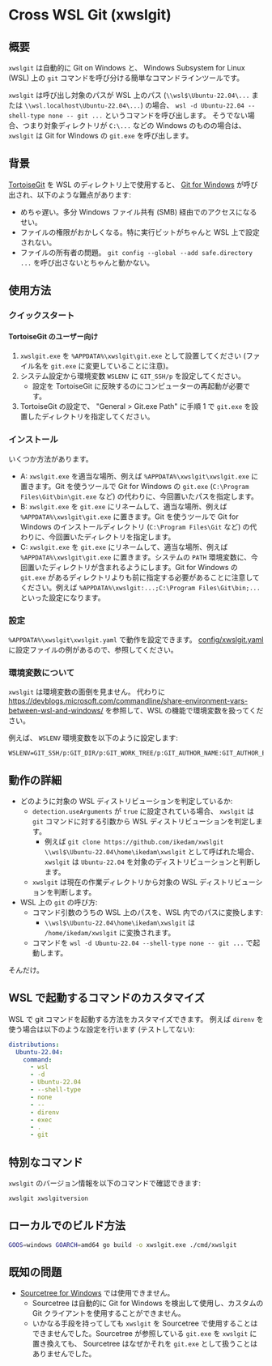 Cross WSL Git (xwslgit)
=======================

概要
----

`xwslgit` は自動的に Git on Windows と、 Windows Subsystem for Linux (WSL) 上の `git` コマンドを呼び分ける簡単なコマンドラインツールです。

`xwslgit` は呼び出し対象のパスが WSL 上のパス (`\\wsl$\Ubuntu-22.04\...` または `\\wsl.localhost\Ubuntu-22.04\...`) の場合、 `wsl -d Ubuntu-22.04 --shell-type none -- git ...` というコマンドを呼び出します。
そうでない場合、つまり対象ディレクトリが `C:\...` などの Windows のものの場合は、 `xwslgit` は Git for Windows の `git.exe` を呼び出します。

背景
----

[TortoiseGit](https://tortoisegit.org/) を WSL のディレクトリ上で使用すると、 [Git for Windows](https://gitforwindows.org/) が呼び出され、以下のような難点があります:

* めちゃ遅い。多分 Windows ファイル共有 (SMB) 経由でのアクセスになるせい。
* ファイルの権限がおかしくなる。特に実行ビットがちゃんと WSL 上で設定されない。
* ファイルの所有者の問題。 `git config --global --add safe.directory ...` を呼び出さないとちゃんと動かない。

使用方法
--------

### クイックスタート

#### TortoiseGit のユーザー向け

1. `xwslgit.exe` を `%APPDATA%\xwslgit\git.exe` として設置してください (ファイル名を `git.exe` に変更していることに注意)。
2. システム設定から環境変数 `WSLENV` に `GIT_SSH/p` を設定してください。
    * 設定を TortoiseGit に反映するのにコンピューターの再起動が必要です。
3. TortoiseGit の設定で、 "General > Git.exe Path" に手順 1 で `git.exe` を設置したディレクトリを指定してください。

### インストール

いくつか方法があります。

* A: `xwslgit.exe` を適当な場所、例えば `%APPDATA%\xwslgit\xwslgit.exe` に置きます。Git を使うツールで Git for Windows の `git.exe` (`C:\Program Files\Git\bin\git.exe` など) の代わりに、今回置いたパスを指定します。
* B: `xwslgit.exe` を `git.exe` にリネームして、適当な場所、例えば `%APPDATA%\xwslgit\git.exe` に置きます。Git を使うツールで Git for Windows のインストールディレクトリ (`C:\Program Files\Git` など) の代わりに、今回置いたディレクトリを指定します。
* C: `xwslgit.exe` を `git.exe` にリネームして、適当な場所、例えば `%APPDATA%\xwslgit\git.exe` に置きます。システムの `PATH` 環境変数に、今回置いたディレクトリが含まれるようにします。Git for Windows の `git.exe` があるディレクトリよりも前に指定する必要があることに注意してください。例えば `%APPDATA%\xwslgit:...;C:\Program Files\Git\bin;...` といった設定になります。

### 設定

`%APPDATA%\xwslgit\xwslgit.yaml` で動作を設定できます。
[config/xwslgit.yaml](config/xwslgit.yaml) に設定ファイルの例があるので、参照してください。

### 環境変数について

`xwslgit` は環境変数の面倒を見ません。
代わりに https://devblogs.microsoft.com/commandline/share-environment-vars-between-wsl-and-windows/ を参照して、WSL の機能で環境変数を扱ってください。

例えば、 `WSLENV` 環境変数を以下のように設定します:

```
WSLENV=GIT_SSH/p:GIT_DIR/p:GIT_WORK_TREE/p:GIT_AUTHOR_NAME:GIT_AUTHOR_EMAIL
```

動作の詳細
----------

* どのように対象の WSL ディストリビューションを判定しているか:
    * `detection.useArguments` が `true` に設定されている場合、 `xwslgit` は `git` コマンドに対する引数から WSL ディストリビューションを判定します。
        * 例えば `git clone https://github.com/ikedam/xwslgit \\wsl$\Ubuntu-22.04\home\ikedam\xwslgit` として呼ばれた場合、 `xwslgit` は `Ubuntu-22.04` を対象のディストリビューションと判断します。
    * `xwslgit` は現在の作業ディレクトリから対象の WSL ディストリビューションを判断します。
* WSL 上の `git` の呼び方:
    * コマンド引数のうちの WSL 上のパスを、WSL 内でのパスに変換します:
        * `\\wsl$\Ubuntu-22.04\home\ikedam\xwslgit` は `/home/ikedam/xwslgit` に変換されます。
    * コマンドを `wsl -d Ubuntu-22.04 --shell-type none -- git ...` で起動します。

そんだけ。

WSL で起動するコマンドのカスタマイズ
------------------------------------

WSL で git コマンドを起動する方法をカスタマイズできます。
例えば `direnv` を使う場合は以下のような設定を行います (テストしてない):

```yaml
distributions:
  Ubuntu-22.04:
    command:
      - wsl
      - -d
      - Ubuntu-22.04
      - --shell-type
      - none
      - --
      - direnv
      - exec
      - .
      - git
```

特別なコマンド
--------------

`xwslgit` のバージョン情報を以下のコマンドで確認できます:

```sh
xwslgit xwslgitversion
```

ローカルでのビルド方法
----------------------

```sh
GOOS=windows GOARCH=amd64 go build -o xwslgit.exe ./cmd/xwslgit
```

既知の問題
----------

* [Sourcetree for Windows](https://www.sourcetreeapp.com/) では使用できません。
    * Sourcetree は自動的に Git for Windows を検出して使用し、カスタムの Git クライアントを使用することができません。
    * いかなる手段を持ってしても `xwslgit` を Sourcetree で使用することはできませんでした。Sourcetree が参照している `git.exe` を `xwslgit` に置き換えても、 Sourcetree はなぜかそれを `git.exe` として扱うことはありませんでした。
